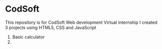# CodSoft
This repository is for CodSoft Web development Virtual internship 
I created 3 projects using HTML5, CSS and JavaScript
1. Basic calculator
2. 

